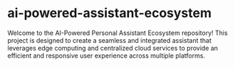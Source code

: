 # ai-powered-assistant-ecosystem
Welcome to the AI-Powered Personal Assistant Ecosystem repository! This project is designed to create a seamless and integrated assistant that leverages edge computing and centralized cloud services to provide an efficient and responsive user experience across multiple platforms.
